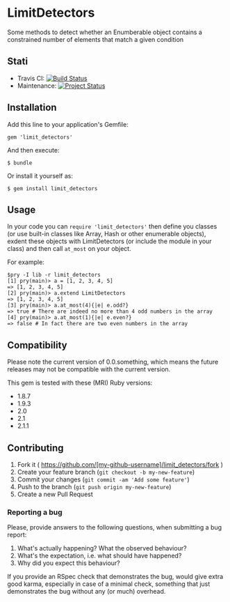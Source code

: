 # LimitDetectors

Some methods to detect whether an Enumberable object contains a constrained number of elements that match a given condition

## Stati

* Travis CI: [![Build Status](https://travis-ci.org/s2k/limit_detectors.svg?branch=master)](https://travis-ci.org/s2k/limit_detectors)
* Maintenance: [![Project Status](http://stillmaintained.com/s2k/limit_detectors.png)](http://stillmaintained.com/s2k/limit_detectors)

## Installation

Add this line to your application's Gemfile:

    gem 'limit_detectors'

And then execute:

    $ bundle

Or install it yourself as:

    $ gem install limit_detectors

## Usage

In your code you can `require 'limit_detectors'` then define you classes (or use built-in classes like Array, Hash or other enumerable objects),
exdent these objects with LimitDetectors (or include the module in your class) and then call `at_most`
on your object.

For example:

    $pry -I lib -r limit_detectors
    [1] pry(main)> a = [1, 2, 3, 4, 5]
    => [1, 2, 3, 4, 5]
    [2] pry(main)> a.extend LimitDetectors
    => [1, 2, 3, 4, 5]
    [3] pry(main)> a.at_most(4){|e| e.odd?}
    => true # There are indeed no more than 4 odd numbers in the array
    [4] pry(main)> a.at_most(1){|e| e.even?}
    => false # In fact there are two even numbers in the array

## Compatibility

Please note the current version of 0.0.something, which means the future releases
may not be compatible with the current version.

This gem is tested with these (MRI) Ruby versions:

* 1.8.7
* 1.9.3
* 2.0
* 2.1
* 2.1.1


## Contributing

1. Fork it ( https://github.com/[my-github-username]/limit_detectors/fork )
2. Create your feature branch (`git checkout -b my-new-feature`)
3. Commit your changes (`git commit -am 'Add some feature'`)
4. Push to the branch (`git push origin my-new-feature`)
5. Create a new Pull Request

### Reporting a bug

Please, provide answers to the following questions, when submitting a bug report:

1. What's actually happening? What the observed behaviour?
2. What's the expectation, i.e. what should have happened?
3. Why did you expect this behaviour?

If you provide an RSpec check that demonstrates the bug, would give extra good karma,
especially in case of a minimal check, something that just demonstrates the bug without
any (or much) overhead.

